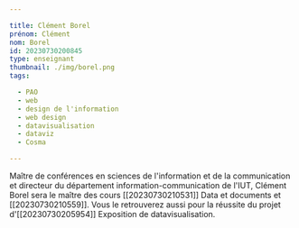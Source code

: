 ```yaml
---

title: Clément Borel
prénom: Clément
nom: Borel
id: 20230730200845
type: enseignant
thumbnail: ./img/borel.png
tags:

  - PAO
  - web
  - design de l'information
  - web design
  - datavisualisation
  - dataviz
  - Cosma

---
```

Maître de conférences en sciences de l'information et de la communication et directeur du département information-communication de l'IUT, Clément Borel sera le maître des cours [[20230730210531]] Data et documents et [[20230730210559]]. Vous le retrouverez aussi pour la réussite du projet d'[[20230730205954]] Exposition de datavisualisation.